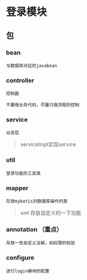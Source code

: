 # 登录模块

## 包

### bean

```uast
与数据库对应的javabean
```

### controller

```uast
控制器

不要做业务代码，尽量只做流程的控制
```

### service

```uast
业务层
```

> serviceImpl实现service

### util

```uast
登录功能的工具类
```

### mapper

```uast
存放mybatis对数据库操作的类
```

> xml  存放自定义的一下功能
### annotation （重点）

```uast
存放一些自定义注解，如权限的检验
```


### configure

```uast
进行login模块的配置
```
